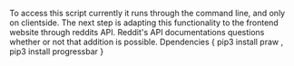 To access this script currently it runs through the command line, and only on clientside.
The next step is adapting this functionality to the frontend website through reddits API.
Reddit's API documentations questions whether or not that addition is possible.
Dpendencies { pip3 install praw , pip3 install progressbar }
